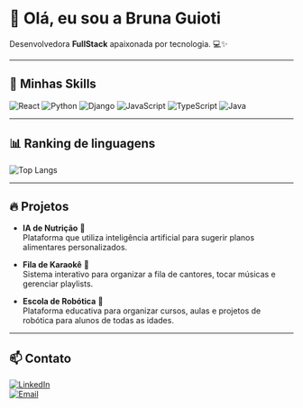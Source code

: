 
# 👋 Olá, eu sou a Bruna Guioti

Desenvolvedora **FullStack** apaixonada por tecnologia. 💻✨

---

## 🚀 Minhas Skills

![React](https://img.shields.io/badge/React-61DAFB?style=for-the-badge&logo=react&logoColor=white)
![Python](https://img.shields.io/badge/Python-3776AB?style=for-the-badge&logo=python&logoColor=white)
![Django](https://img.shields.io/badge/Django-092E20?style=for-the-badge&logo=django&logoColor=white)
![JavaScript](https://img.shields.io/badge/JavaScript-F7DF1E?style=for-the-badge&logo=javascript&logoColor=black)
![TypeScript](https://img.shields.io/badge/TypeScript-3178C6?style=for-the-badge&logo=typescript&logoColor=white)
![Java](https://img.shields.io/badge/Java-007396?style=for-the-badge&logo=java&logoColor=white)

---

## 📊 Ranking de linguagens

![Top Langs](https://github-readme-stats.vercel.app/api/top-langs/?username=bruguioti&layout=compact&theme=react)

---

## 🔥 Projetos

- **IA de Nutrição** 🍎  
  Plataforma que utiliza inteligência artificial para sugerir planos alimentares personalizados.  

- **Fila de Karaokê** 🎤  
  Sistema interativo para organizar a fila de cantores, tocar músicas e gerenciar playlists.  

- **Escola de Robótica** 🤖  
  Plataforma educativa para organizar cursos, aulas e projetos de robótica para alunos de todas as idades.  

---

## 📫 Contato

[![LinkedIn](https://img.shields.io/badge/LinkedIn-0077B5?style=for-the-badge&logo=linkedin&logoColor=white)](https://www.linkedin.com/in/bruna-patricia-coutinho-868b0a275)  
[![Email](https://img.shields.io/badge/Email-D14836?style=for-the-badge&logo=gmail&logoColor=white)](mailto:brunaguioti2000@@gmail.com)
